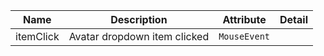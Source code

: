 | Name                                                                                                  | Description                  | Attribute    | Detail |
| ----------------------------------------------------------------------------------------------------- | ---------------------------- | ------------ | ------ |
| <div className="Api__Table"> <div>itemClick</div> <div className="Api__Table Docs__Tags"></div></div> | Avatar dropdown item clicked | `MouseEvent` |
